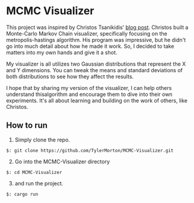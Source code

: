# MCMC Visualizer
This project was inspired by Christos Tsanikidis' [blog post](https://tchristos.com/post/mcmc/). Christos built a Monte-Carlo Markov Chain visualizer, specifically focusing on the metropolis-hastings algorithm. His program was impressive, but he didn't go into much detail about how he made it work. So, I decided to take matters into my own hands and give it a shot.

My visualizer is all utilizes two Gaussian distributions that represent the X and Y dimensions. You can tweak the means and standard deviations of both distributions to see how they affect the results.

I hope that by sharing my version of the visualizer, I can help others understand thisalgorithm and encourage them to dive into their own experiments. It's all about learning and building on the work of others, like Christos.

## How to run

1. Simply clone the repo.  

```$: git clone https://github.com/TylerMorton/MCMC-Visualizer.git``` 

2. Go into the MCMC-Visualizer directory  

```$: cd MCMC-Visualizer``` 

3. and run the project.  

```$: cargo run```

